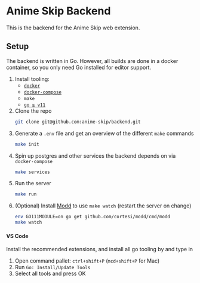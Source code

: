 # Anime Skip Backend

This is the backend for the Anime Skip web extension.

## Setup

The backend is written in Go. However, all builds are done in a docker container, so you only need Go installed for editor support.

1. Install tooling:
    - [`docker`](https://docs.docker.com/get-docker/)
    - [`docker-compose`](https://docs.docker.com/compose/install/)
    - `make`
    - [`go ≥ v11`](https://golang.org/doc/install#download)
1. Clone the repo
    ```bash
    git clone git@github.com:anime-skip/backend.git
    ```
1. Generate a `.env` file and get an overview of the different `make` commands
    ```bash
    make init
    ```
1. Spin up postgres and other services the backend depends on via `docker-compose`
    ```bash
    make services
    ```
1. Run the server
    ```bash
    make run
    ```
1. (Optional) Install [Modd](https://github.com/cortesi/modd) to use `make watch` (restart the server on change)
    ```bash
    env GO111MODULE=on go get github.com/cortesi/modd/cmd/modd
    make watch
    ```

#### VS Code

Install the recommended extensions, and install all go tooling by  and type in

1. Open command pallet: `ctrl+shift+P` (`mcd+shift+P` for Mac)
1. Run `Go: Install/Update Tools`
1. Select all tools and press OK
